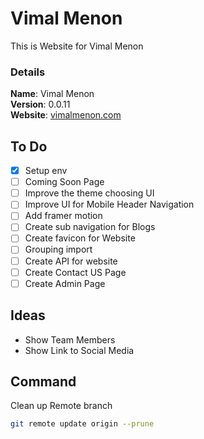 # Vimal Menon

This is Website for Vimal Menon

### Details

<b>Name</b>: Vimal Menon
<br/>
<b>Version</b>: 0.0.11
<br/>
<b>Website</b>: [vimalmenon.com](https://vimalmenon.com)
<br/>

## To Do

- [x] Setup env
- [ ] Coming Soon Page
- [ ] Improve the theme choosing UI
- [ ] Improve UI for Mobile Header Navigation
- [ ] Add framer motion
- [ ] Create sub navigation for Blogs
- [ ] Create favicon for Website
- [ ] Grouping import
- [ ] Create API for website
- [ ] Create Contact US Page
- [ ] Create Admin Page

## Ideas

- Show Team Members
- Show Link to Social Media

## Command
Clean up Remote branch
```sh
git remote update origin --prune
```